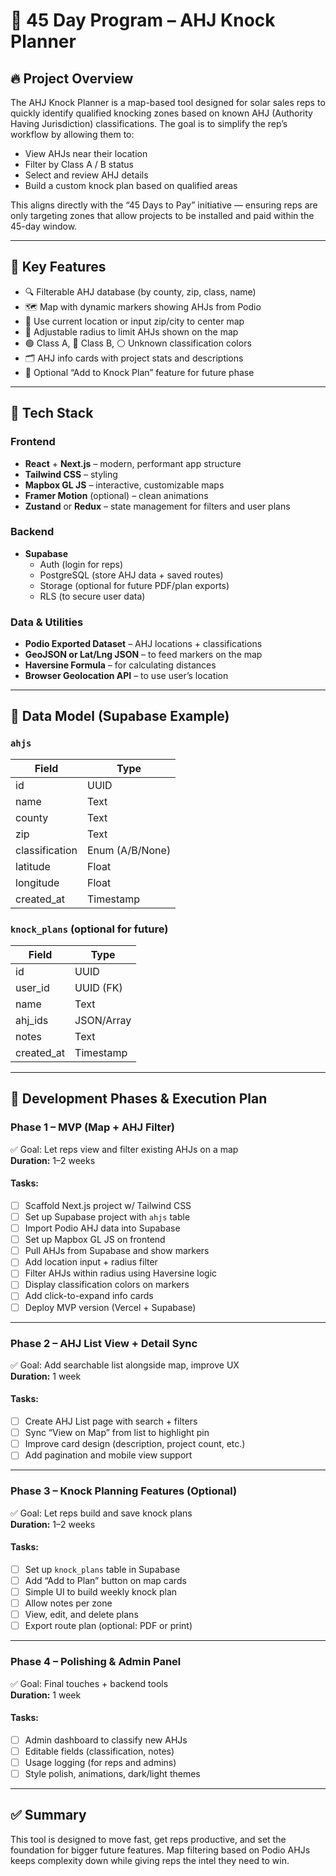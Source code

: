 # 📍 45 Day Program – AHJ Knock Planner

## 🔥 Project Overview

The AHJ Knock Planner is a map-based tool designed for solar sales reps to quickly identify qualified knocking zones based on known AHJ (Authority Having Jurisdiction) classifications. The goal is to simplify the rep’s workflow by allowing them to:
- View AHJs near their location
- Filter by Class A / B status
- Select and review AHJ details
- Build a custom knock plan based on qualified areas

This aligns directly with the “45 Days to Pay” initiative — ensuring reps are only targeting zones that allow projects to be installed and paid within the 45-day window.

---

## 🎯 Key Features

- 🔍 Filterable AHJ database (by county, zip, class, name)
- 🗺️ Map with dynamic markers showing AHJs from Podio
- 📍 Use current location or input zip/city to center map
- 📏 Adjustable radius to limit AHJs shown on the map
- 🟢 Class A, 🔴 Class B, ⚪ Unknown classification colors
- 🗂️ AHJ info cards with project stats and descriptions
- 📌 Optional “Add to Knock Plan” feature for future phase

---

## 🧰 Tech Stack

### Frontend
- **React** + **Next.js** – modern, performant app structure
- **Tailwind CSS** – styling
- **Mapbox GL JS** – interactive, customizable maps
- **Framer Motion** (optional) – clean animations
- **Zustand** or **Redux** – state management for filters and user plans

### Backend
- **Supabase**
  - Auth (login for reps)
  - PostgreSQL (store AHJ data + saved routes)
  - Storage (optional for future PDF/plan exports)
  - RLS (to secure user data)

### Data & Utilities
- **Podio Exported Dataset** – AHJ locations + classifications
- **GeoJSON or Lat/Lng JSON** – to feed markers on the map
- **Haversine Formula** – for calculating distances
- **Browser Geolocation API** – to use user’s location

---

## 🧠 Data Model (Supabase Example)

### `ahjs`
| Field             | Type       |
|------------------|------------|
| id               | UUID       |
| name             | Text       |
| county           | Text       |
| zip              | Text       |
| classification   | Enum (A/B/None) |
| latitude         | Float      |
| longitude        | Float      |
| created_at       | Timestamp  |

### `knock_plans` (optional for future)
| Field             | Type       |
|------------------|------------|
| id               | UUID       |
| user_id          | UUID (FK)  |
| name             | Text       |
| ahj_ids          | JSON/Array |
| notes            | Text       |
| created_at       | Timestamp  |

---

## 🚀 Development Phases & Execution Plan

### **Phase 1 – MVP (Map + AHJ Filter)**
✅ Goal: Let reps view and filter existing AHJs on a map  
**Duration:** 1–2 weeks

#### Tasks:
- [ ] Scaffold Next.js project w/ Tailwind CSS
- [ ] Set up Supabase project with `ahjs` table
- [ ] Import Podio AHJ data into Supabase
- [ ] Set up Mapbox GL JS on frontend
- [ ] Pull AHJs from Supabase and show markers
- [ ] Add location input + radius filter
- [ ] Filter AHJs within radius using Haversine logic
- [ ] Display classification colors on markers
- [ ] Add click-to-expand info cards
- [ ] Deploy MVP version (Vercel + Supabase)

---

### **Phase 2 – AHJ List View + Detail Sync**
✅ Goal: Add searchable list alongside map, improve UX  
**Duration:** 1 week

#### Tasks:
- [ ] Create AHJ List page with search + filters
- [ ] Sync “View on Map” from list to highlight pin
- [ ] Improve card design (description, project count, etc.)
- [ ] Add pagination and mobile view support

---

### **Phase 3 – Knock Planning Features (Optional)**
✅ Goal: Let reps build and save knock plans  
**Duration:** 1–2 weeks

#### Tasks:
- [ ] Set up `knock_plans` table in Supabase
- [ ] Add “Add to Plan” button on map cards
- [ ] Simple UI to build weekly knock plan
- [ ] Allow notes per zone
- [ ] View, edit, and delete plans
- [ ] Export route plan (optional: PDF or print)

---

### **Phase 4 – Polishing & Admin Panel**
✅ Goal: Final touches + backend tools  
**Duration:** 1 week

#### Tasks:
- [ ] Admin dashboard to classify new AHJs
- [ ] Editable fields (classification, notes)
- [ ] Usage logging (for reps and admins)
- [ ] Style polish, animations, dark/light themes

---

## ✅ Summary

This tool is designed to move fast, get reps productive, and set the foundation for bigger future features. Map filtering based on Podio AHJs keeps complexity down while giving reps the intel they need to win.


